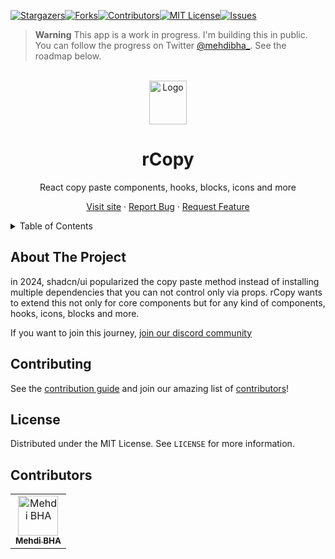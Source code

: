 [![Stargazers][stars-shield]][stars-url][![Forks][forks-shield]][forks-url][![Contributors][contributors-shield]][contributors-url][![MIT License][license-shield]][license-url][![Issues][issues-shield]][issues-url]

> **Warning**
> This app is a work in progress. I'm building this in public. You can follow the progress on Twitter [@mehdibha\_](https://twitter.com/mehdibha_).
> See the roadmap below.

<br/>
<div align="center">
  <a href="https://github.com/mehdibha/rcopy">
    <img src="https://rcopy.dev/images/logo.png" alt="Logo" width="60" height="70">
  </a>
  <h1 align="center">rCopy</h1>
  <p align="center">
    React copy paste components, hooks, blocks, icons and more
  </p>
  <p>
    
   <a href="https://rcopy.dev">Visit site</a>
    ·
    <a href="https://github.com/mehdibha/rcopy.dev/issues">Report Bug</a>
    ·
    <a href="https://github.com/mehdibha/rcopy.dev/issues">Request Feature</a>
  </p>
</div>

<details>
  <summary>Table of Contents</summary>
  <ol>
    <li><a href="#about-the-project">About The Project</a>
      <ul>
        <li><a href="#features">Features</a></li>
        <li><a href="#built-with">Built With</a></li>
      </ul>
    </li>
    <li><a href="#roadmap">Roadmap</a></li>
    <li><a href="#contributing">Contributing</a></li>
    <li><a href="#license">License</a></li>
    <li><a href="#contributors">Contributors</a></li>
  </ol>
</details>

<!-- ABOUT THE PROJECT -->

## About The Project

in 2024, shadcn/ui popularized the copy paste method instead of installing multiple dependencies that you can not control only via props.
rCopy wants to extend this not only for core components but for any kind of components, hooks, icons, blocks and more.

If you want to join this journey, <a href="https://discord.gg/DXpj5V2fU8">join our discord community</a>

## Contributing

See the [contribution guide](CONTRIBUTING.md) and join our amazing list of [contributors](https://github.com/mehdibha/rcopy/graphs/contributors)!

<!-- LICENSE -->

## License

Distributed under the MIT License. See `LICENSE` for more information.

## Contributors

<table><tr align="left">
  <td align="center"><a href="https://github.com/mehdibha"><img src="https://github.com/mehdibha.png" width="64px;"alt="Mehdi BHA"/><br/><sub><b>Mehdi BHA</b></sub></a></td>
</tr></table>

[contributors-shield]: https://img.shields.io/github/contributors/mehdibha/rcopy.svg?style=for-the-badge
[contributors-url]: https://github.com/mehdibha/rcopy/graphs/contributors
[forks-shield]: https://img.shields.io/github/forks/mehdibha/rcopy.svg?style=for-the-badge
[forks-url]: https://github.com/mehdibha/rcopy.svg/network/members
[stars-shield]: https://img.shields.io/github/stars/mehdibha/rcopy.svg?style=for-the-badge
[stars-url]: https://github.com/mehdibha/rcopy.svg/stargazers
[issues-shield]: https://img.shields.io/github/issues/mehdibha/rcopy.svg?style=for-the-badge
[issues-url]: https://github.com/mehdibha/rcopy.svg/issues
[license-shield]: https://img.shields.io/github/license/mehdibha/rcopy.svg?style=for-the-badge
[license-url]: https://github.com/mehdibha/rcopy.svg/blob/master/LICENSE.txt
